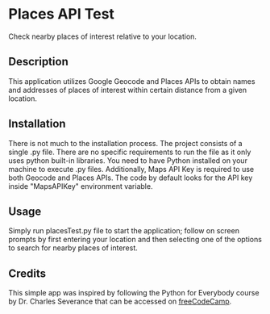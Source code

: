 # Places API Test
Check nearby places of interest relative to your location.
## Description
This application utilizes Google Geocode and Places APIs to obtain names and addresses of places of interest within certain distance from a given location.
## Installation
There is not much to the installation process. The project consists of a single .py file. There are no specific requirements to run the file as it only uses python built-in libraries.
You need to have Python installed on your machine to execute .py files.
Additionally, Maps API Key is required to use both Geocode and Places APIs. The code by default looks for the API key inside "MapsAPIKey" environment variable.
## Usage
Simply run placesTest.py file to start the application; follow on screen prompts by first entering your location and then selecting one of the options to search for nearby places of interest. 
## Credits
This simple app was inspired by following the Python for Everybody course by Dr. Charles Severance that can be accessed on [freeCodeCamp](https://freecodecamp.org).
